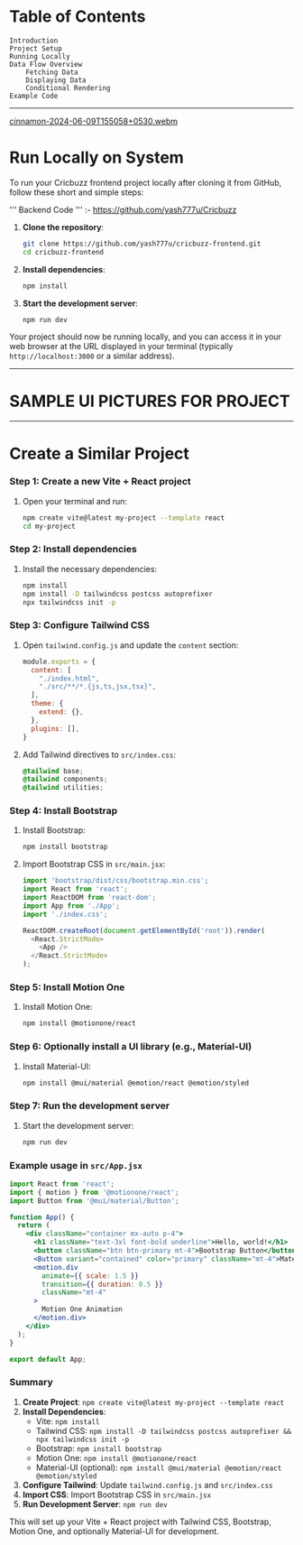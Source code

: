 # Table of Contents

    Introduction
    Project Setup
    Running Locally
    Data Flow Overview
        Fetching Data
        Displaying Data
        Conditional Rendering
    Example Code
________________________________________________________________________________________________________________________________________________________________________________________
[cinnamon-2024-06-09T155058+0530.webm](https://github.com/yash777u/cricbuzz-frontend/assets/95225950/e1d9da35-f1e3-46ca-8770-8541b11d524d)



# Run Locally on System
To run your Cricbuzz frontend project locally after cloning it from GitHub, follow these short and simple steps:

''' Backend Code ''' :- https://github.com/yash777u/Cricbuzz

1. **Clone the repository**:
   ```sh
   git clone https://github.com/yash777u/cricbuzz-frontend.git
   cd cricbuzz-frontend
   ```

2. **Install dependencies**:
   ```sh
   npm install
   ```

3. **Start the development server**:
   ```sh
   npm run dev
   ```

Your project should now be running locally, and you can access it in your web browser at the URL displayed in your terminal (typically `http://localhost:3000` or a similar address).
______________________________________________________________________________________________________________________________________________________________________________________
# SAMPLE UI PICTURES FOR PROJECT 

______________________________________________________________________________________________________________________________________________________________________________________
# Create a Similar Project 

### Step 1: Create a new Vite + React project
1. Open your terminal and run:
   ```sh
   npm create vite@latest my-project --template react
   cd my-project
   ```

### Step 2: Install dependencies
1. Install the necessary dependencies:
   ```sh
   npm install
   npm install -D tailwindcss postcss autoprefixer
   npx tailwindcss init -p
   ```

### Step 3: Configure Tailwind CSS
1. Open `tailwind.config.js` and update the `content` section:
   ```js
   module.exports = {
     content: [
       "./index.html",
       "./src/**/*.{js,ts,jsx,tsx}",
     ],
     theme: {
       extend: {},
     },
     plugins: [],
   }
   ```

2. Add Tailwind directives to `src/index.css`:
   ```css
   @tailwind base;
   @tailwind components;
   @tailwind utilities;
   ```

### Step 4: Install Bootstrap
1. Install Bootstrap:
   ```sh
   npm install bootstrap
   ```

2. Import Bootstrap CSS in `src/main.jsx`:
   ```js
   import 'bootstrap/dist/css/bootstrap.min.css';
   import React from 'react';
   import ReactDOM from 'react-dom';
   import App from './App';
   import './index.css';

   ReactDOM.createRoot(document.getElementById('root')).render(
     <React.StrictMode>
       <App />
     </React.StrictMode>
   );
   ```

### Step 5: Install Motion One
1. Install Motion One:
   ```sh
   npm install @motionone/react
   ```

### Step 6: Optionally install a UI library (e.g., Material-UI)
1. Install Material-UI:
   ```sh
   npm install @mui/material @emotion/react @emotion/styled
   ```

### Step 7: Run the development server
1. Start the development server:
   ```sh
   npm run dev
   ```

### Example usage in `src/App.jsx`
```jsx
import React from 'react';
import { motion } from '@motionone/react';
import Button from '@mui/material/Button';

function App() {
  return (
    <div className="container mx-auto p-4">
      <h1 className="text-3xl font-bold underline">Hello, world!</h1>
      <button className="btn btn-primary mt-4">Bootstrap Button</button>
      <Button variant="contained" color="primary" className="mt-4">Material-UI Button</Button>
      <motion.div
        animate={{ scale: 1.5 }}
        transition={{ duration: 0.5 }}
        className="mt-4"
      >
        Motion One Animation
      </motion.div>
    </div>
  );
}

export default App;
```

### Summary
1. **Create Project**: `npm create vite@latest my-project --template react`
2. **Install Dependencies**:
   - Vite: `npm install`
   - Tailwind CSS: `npm install -D tailwindcss postcss autoprefixer && npx tailwindcss init -p`
   - Bootstrap: `npm install bootstrap`
   - Motion One: `npm install @motionone/react`
   - Material-UI (optional): `npm install @mui/material @emotion/react @emotion/styled`
3. **Configure Tailwind**: Update `tailwind.config.js` and `src/index.css`
4. **Import CSS**: Import Bootstrap CSS in `src/main.jsx`
5. **Run Development Server**: `npm run dev`

This will set up your Vite + React project with Tailwind CSS, Bootstrap, Motion One, and optionally Material-UI for development.
